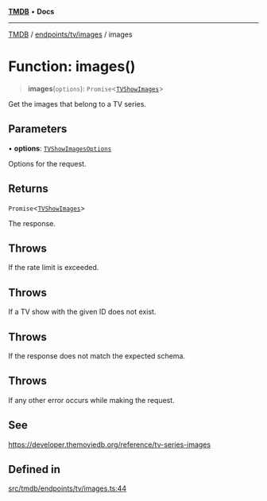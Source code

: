 [**TMDB**](../../../../README.md) • **Docs**

***

[TMDB](../../../../README.md) / [endpoints/tv/images](../README.md) / images

# Function: images()

> **images**(`options`): `Promise`\<[`TVShowImages`](../../../../structs/Schemas/type-aliases/TVShowImages.md)\>

Get the images that belong to a TV series.

## Parameters

• **options**: [`TVShowImagesOptions`](../type-aliases/TVShowImagesOptions.md)

Options for the request.

## Returns

`Promise`\<[`TVShowImages`](../../../../structs/Schemas/type-aliases/TVShowImages.md)\>

The response.

## Throws

If the rate limit is exceeded.

## Throws

If a TV show with the given ID does not exist.

## Throws

If the response does not match the expected schema.

## Throws

If any other error occurs while making the request.

## See

https://developer.themoviedb.org/reference/tv-series-images

## Defined in

[src/tmdb/endpoints/tv/images.ts:44](https://github.com/Norviah/media-hub/blob/d809718af017974e095f312fcfa8bfdf58d3e3e5/src/tmdb/endpoints/tv/images.ts#L44)
